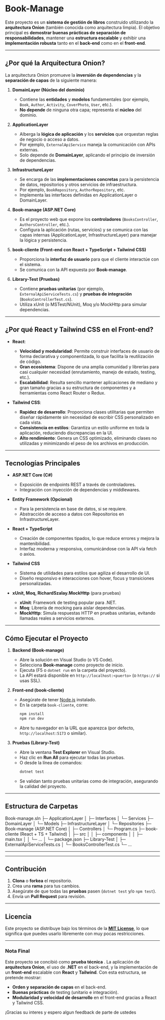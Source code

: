 # Book-Manage

Este proyecto es un **sistema de gestión de libros** construido utilizando la **arquitectura Onion** (también conocida como arquitectura limpia). El objetivo principal es **demostrar buenas prácticas de separación de responsabilidades**, mantener una **estructura escalable** y exhibir una **implementación robusta** tanto en el **back-end** como en el **front-end**.

---

## ¿Por qué la Arquitectura Onion?

La arquitectura Onion promueve la **inversión de dependencias** y la **separación de capas** de la siguiente manera:

1. **DomainLayer (Núcleo del dominio)**  
   - Contiene las **entidades** y **modelos** fundamentales (por ejemplo, `Book`, `Author`, `Activity`, `CoverPhoto`, `User`, etc.).  
   - **No depende** de ninguna otra capa; representa el **núcleo** del dominio.

2. **ApplicationLayer**  
   - Alberga la **lógica de aplicación** y los **servicios** que orquestan reglas de negocio o acceso a datos.  
   - Por ejemplo, `ExternalApiService` maneja la comunicación con APIs externas.  
   - Solo depende de **DomainLayer**, aplicando el principio de inversión de dependencias.

3. **InfrastructureLayer**  
   - Se encarga de las **implementaciones concretas** para la persistencia de datos, repositorios y otros servicios de infraestructura.  
   - Por ejemplo, `BookRepository`, `AuthorRepository`, etc.  
   - Implementa las interfaces definidas en ApplicationLayer o DomainLayer.

4. **Book-manage (ASP.NET Core)**  
   - Es el proyecto web que expone los **controladores** (`BooksController`, `AuthorsController`, etc.).  
   - Configura la aplicación (rutas, servicios) y se comunica con las capas internas (ApplicationLayer, InfrastructureLayer) para manejar la lógica y persistencia.

5. **book-cliente (Front-end con React + TypeScript + Tailwind CSS)**  
   - Proporciona la **interfaz de usuario** para que el cliente interactúe con el sistema.  
   - Se comunica con la API expuesta por **Book-manage**.

6. **Library-Test (Pruebas)**  
   - Contiene **pruebas unitarias** (por ejemplo, `ExternalApiServiceTests.cs`) y **pruebas de integración** (`BooksControllerTest.cs`).  
   - Utiliza xUnit (o MSTest/NUnit), Moq y/o MockHttp para simular dependencias.

---

## ¿Por qué React y Tailwind CSS en el Front-end?

- **React**:  
  - **Velocidad y modularidad**: Permite construir interfaces de usuario de forma declarativa y componentizada, lo que facilita la reutilización de código.  
  - **Gran ecosistema**: Dispone de una amplia comunidad y librerías para casi cualquier necesidad (enrutamiento, manejo de estado, testing, etc.).  
  - **Escalabilidad**: Resulta sencillo mantener aplicaciones de mediano y gran tamaño gracias a su estructura de componentes y a herramientas como React Router o Redux.

- **Tailwind CSS**:  
  - **Rapidez de desarrollo**: Proporciona clases utilitarias que permiten diseñar rápidamente sin necesidad de escribir CSS personalizado en cada vista.  
  - **Consistencia en estilos**: Garantiza un estilo uniforme en toda la aplicación, reduciendo discrepancias en la UI.  
  - **Alto rendimiento**: Genera un CSS optimizado, eliminando clases no utilizadas y minimizando el peso de los archivos en producción.

---

## Tecnologías Principales

- **ASP.NET Core (C#)**  
  - Exposición de endpoints REST a través de controladores.  
  - Integración con inyección de dependencias y middlewares.

- **Entity Framework (Opcional)**  
  - Para la persistencia en base de datos, si se requiere.  
  - Abstracción de acceso a datos con Repositorios en InfrastructureLayer.

- **React + TypeScript**  
  - Creación de componentes tipados, lo que reduce errores y mejora la mantenibilidad.  
  - Interfaz moderna y responsiva, comunicándose con la API vía fetch o axios.

- **Tailwind CSS**  
  - Sistema de utilidades para estilos que agiliza el desarrollo de UI.  
  - Diseño responsivo e interacciones con hover, focus y transiciones personalizadas.

- **xUnit, Moq, RichardSzalay.MockHttp** (para pruebas)  
  - **xUnit**: Framework de testing popular para .NET.  
  - **Moq**: Librería de mocking para aislar dependencias.  
  - **MockHttp**: Simula respuestas HTTP en pruebas unitarias, evitando llamadas reales a servicios externos.

---

## Cómo Ejecutar el Proyecto

1. **Backend (Book-manage)**  
   - Abre la solución en Visual Studio (o VS Code).  
   - Selecciona **Book-manage** como proyecto de inicio.  
   - Ejecuta (F5 o `dotnet run` en la carpeta del proyecto).  
   - La API estará disponible en `http://localhost:<puerto>` (o `https://` si usas SSL).

2. **Front-end (book-cliente)**  
   - Asegúrate de tener [Node.js](https://nodejs.org) instalado.  
   - En la carpeta `book-cliente`, corre:
     ```bash
     npm install
     npm run dev
     ```
   - Abre tu navegador en la URL que aparezca (por defecto, `http://localhost:5173` o similar).

3. **Pruebas (Library-Test)**  
   - Abre la ventana **Test Explorer** en Visual Studio.  
   - Haz clic en **Run All** para ejecutar todas las pruebas.  
   - O desde la línea de comandos:
     ```bash
     dotnet test
     ```
   - Se validan tanto pruebas unitarias como de integración, asegurando la calidad del proyecto.

---

## Estructura de Carpetas

Book-manage.sln ├─ ApplicationLayer │ ├─ Interfaces │ └─ Services ├─ DomainLayer │ └─ Models ├─ InfrastructureLayer │ └─ Repositories ├─ Book-manage (ASP.NET Core) │ ├─ Controllers │ └─ Program.cs ├─ book-cliente (React + TS + Tailwind) │ ├─ src │ │ ├─ components │ │ ├─ main.tsx │ │ └─ ... │ └─ package.json ├─ Library-Test │ ├─ ExternalApiServiceTests.cs │ └─ BooksControllerTest.cs └─ ...



---



---

## Contribución

1. **Clona** o **forkea** el repositorio.  
2. Crea una **rama** para tus cambios.  
3. Asegúrate de que todas las **pruebas** pasen (`dotnet test` y/o `npm test`).  
4. Envía un **Pull Request** para revisión.

---

## Licencia

Este proyecto se distribuye bajo los términos de la **[MIT License](https://opensource.org/licenses/MIT)**, lo que significa que puedes usarlo libremente con muy pocas restricciones.  

---

### Nota Final

Este proyecto se concibió como **prueba técnica** . La  aplicación de **arquitectura Onion**, el uso de **.NET** en el back-end, y la implementación de un **front-end** escalable con **React** y **Tailwind**. Con esta estructura, se pretende mostrar:

- **Orden y separación de capas** en el back-end.  
- **Buenas prácticas** de testing (unitario e integración).  
- **Modularidad y velocidad de desarrollo** en el front-end gracias a React y Tailwind CSS.

¡Gracias su interes y espero algun feedback de parte de ustedes





